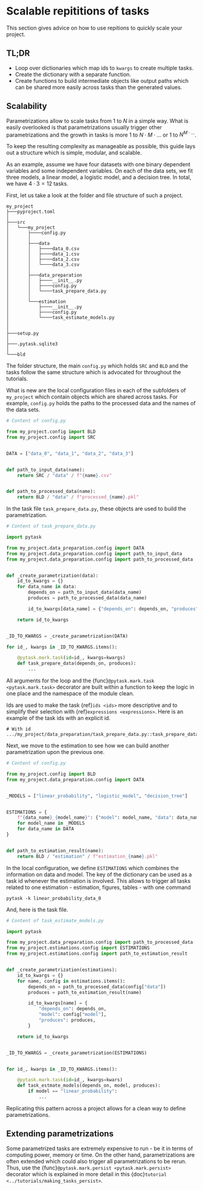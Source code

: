 # Scalable repititions of tasks

This section gives advice on how to use repitions to quickly scale your project.

## TL;DR

- Loop over dictionaries which map ids to `kwargs` to create multiple tasks.
- Create the dictionary with a separate function.
- Create functions to build intermediate objects like output paths which can be shared
  more easily across tasks than the generated values.

## Scalability

Parametrizations allow to scale tasks from $1$ to $N$ in a simple way. What is easily
overlooked is that parametrizations usually trigger other parametrizations and the
growth in tasks is more $1$ to $N \cdot M \cdot \dots$ or $1$ to $N^{M \cdot \dots}$.

To keep the resulting complexity as manageable as possible, this guide lays out a
structure which is simple, modular, and scalable.

As an example, assume we have four datasets with one binary dependent variables and some
independent variables. On each of the data sets, we fit three models, a linear model, a
logistic model, and a decision tree. In total, we have $4 \cdot 3 = 12$ tasks.

First, let us take a look at the folder and file structure of such a project.

```
my_project
├───pyproject.toml
│
├───src
│   └───my_project
│       ├────config.py
│       │
│       ├───data
│       │   ├────data_0.csv
│       │   ├────data_1.csv
│       │   ├────data_2.csv
│       │   └────data_3.csv
│       │
│       ├───data_preparation
│       │   ├────__init__.py
│       │   ├────config.py
│       │   └────task_prepare_data.py
│       │
│       └───estimation
│           ├────__init__.py
│           ├────config.py
│           └────task_estimate_models.py
│
│
├───setup.py
│
├───.pytask.sqlite3
│
└───bld
```

The folder structure, the main `config.py` which holds `SRC` and `BLD` and the tasks
follow the same structure which is advocated for throughout the tutorials.

What is new are the local configuration files in each of the subfolders of `my_project`
which contain objects which are shared across tasks. For example, `config.py` holds the
paths to the processed data and the names of the data sets.

```python
# Content of config.py

from my_project.config import BLD
from my_project.config import SRC


DATA = ["data_0", "data_1", "data_2", "data_3"]


def path_to_input_data(name):
    return SRC / "data" / f"{name}.csv"


def path_to_processed_data(name):
    return BLD / "data" / f"processed_{name}.pkl"
```

In the task file `task_prepare_data.py`, these objects are used to build the
parametrization.

```python
# Content of task_prepare_data.py

import pytask

from my_project.data_preparation.config import DATA
from my_project.data_preparation.config import path_to_input_data
from my_project.data_preparation.config import path_to_processed_data


def _create_parametrization(data):
    id_to_kwargs = {}
    for data_name in data:
        depends_on = path_to_input_data(data_name)
        produces = path_to_processed_data(data_name)

        id_to_kwargs[data_name] = {"depends_on": depends_on, "produces": produces}

    return id_to_kwargs


_ID_TO_KWARGS = _create_parametrization(DATA)

for id_, kwargs in _ID_TO_KWARGS.items():

    @pytask.mark.task(id=id_, kwargs=kwargs)
    def task_prepare_data(depends_on, produces):
        ...
```

All arguments for the loop and the {func}`@pytask.mark.task <pytask.mark.task>`
decorator are built within a function to keep the logic in one place and the namespace
of the module clean.

Ids are used to make the task {ref}`ids <ids>` more descriptive and to simplify their
selection with {ref}`expressions <expressions>`. Here is an example of the task ids with
an explicit id.

```
# With id
.../my_project/data_preparation/task_prepare_data.py::task_prepare_data[data_0]
```

Next, we move to the estimation to see how we can build another parametrization upon the
previous one.

```python
# Content of config.py

from my_project.config import BLD
from my_project.data_preparation.config import DATA


_MODELS = ["linear_probability", "logistic_model", "decision_tree"]


ESTIMATIONS = {
    f"{data_name}_{model_name}": {"model": model_name, "data": data_name}
    for model_name in _MODELS
    for data_name in DATA
}


def path_to_estimation_result(name):
    return BLD / "estimation" / f"estimation_{name}.pkl"
```

In the local configuration, we define `ESTIMATIONS` which combines the information on
data and model. The key of the dictionary can be used as a task id whenever the
estimation is involved. This allows to trigger all tasks related to one estimation -
estimation, figures, tables - with one command

```console
pytask -k linear_probability_data_0
```

And, here is the task file.

```python
# Content of task_estimate_models.py

import pytask

from my_project.data_preparation.config import path_to_processed_data
from my_project.estimations.config import ESTIMATIONS
from my_project.estimations.config import path_to_estimation_result


def _create_parametrization(estimations):
    id_to_kwargs = {}
    for name, config in estimations.items():
        depends_on = path_to_processed_data(config["data"])
        produces = path_to_estimation_result(name)

        id_to_kwargs[name] = {
            "depends_on": depends_on,
            "model": config["model"],
            "produces": produces,
        }

    return id_to_kwargs


_ID_TO_KWARGS = _create_parametrization(ESTIMATIONS)


for id_, kwargs in _ID_TO_KWARGS.items():

    @pytask.mark.task(id=id_, kwargs=kwars)
    def task_estmate_models(depends_on, model, produces):
        if model == "linear_probability":
            ...
```

Replicating this pattern across a project allows for a clean way to define
parametrizations.

## Extending parametrizations

Some parametrized tasks are extremely expensive to run - be it in terms of computing
power, memory or time. On the other hand, parametrizations are often extended which
could also trigger all parametrizations to be rerun. Thus, use the
{func}`@pytask.mark.persist <pytask.mark.persist>` decorator which is explained in more
detail in this {doc}`tutorial <../tutorials/making_tasks_persist>`.
